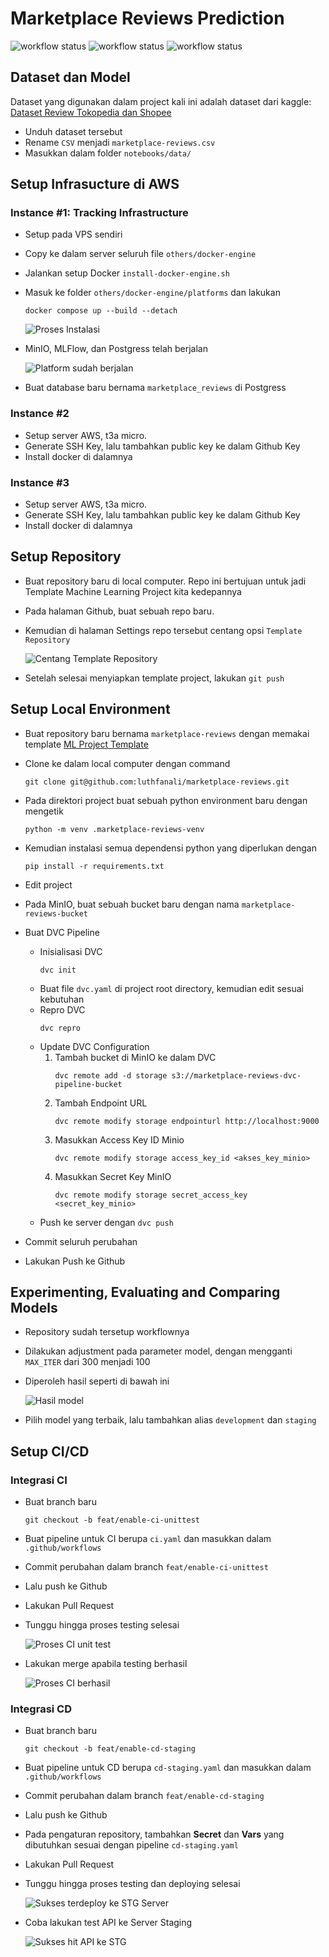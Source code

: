 # **Marketplace Reviews Prediction**

![workflow status](https://github.com/luthfanali/marketplace-reviews/actions/workflows/ci.yaml/badge.svg)
![workflow status](https://github.com/luthfanali/marketplace-reviews/actions/workflows/cd-staging.yaml/badge.svg)
![workflow status](https://github.com/luthfanali/marketplace-reviews/actions/workflows/cd-push-registry.yaml/badge.svg)

## Dataset dan Model

Dataset yang digunakan dalam project kali ini adalah dataset dari kaggle: [Dataset Review Tokopedia dan Shopee](https://www.kaggle.com/datasets/silviamargareta/dataset-review)

- Unduh dataset tersebut
- Rename `CSV` menjadi `marketplace-reviews.csv`
- Masukkan dalam folder `notebooks/data/`

## Setup Infrasucture di AWS

### Instance #1: Tracking Infrastructure
- Setup pada VPS sendiri
- Copy ke dalam server seluruh file `others/docker-engine`
- Jalankan setup Docker `install-docker-engine.sh`
- Masuk ke folder `others/docker-engine/platforms` dan lakukan

    ```
    docker compose up --build --detach
    ```
    ![Proses Instalasi](./others/img/instalasi_platform.png)
- MinIO, MLFlow, dan Postgress telah berjalan 

    ![Platform sudah berjalan](./others/img/image_sudah_berjalan.png)
- Buat database baru bernama `marketplace_reviews` di Postgress

### Instance #2
- Setup server AWS, t3a micro.
- Generate SSH Key, lalu tambahkan public key ke dalam Github Key
- Install docker di dalamnya

### Instance #3
- Setup server AWS, t3a micro.
- Generate SSH Key, lalu tambahkan public key ke dalam Github Key
- Install docker di dalamnya


## Setup Repository
- Buat repository baru di local computer. Repo ini bertujuan untuk jadi Template Machine Learning Project kita kedepannya
- Pada halaman Github, buat sebuah repo baru. 
- Kemudian di halaman Settings repo tersebut centang opsi `Template Repository` 

    ![Centang Template Repository](./others/img/template_repo.png)
- Setelah selesai menyiapkan template project, lakukan `git push` 

## Setup Local Environment
- Buat repository baru bernama `marketplace-reviews` dengan memakai template [ML Project Template](https://github.com/luthfanali/ml-project-template)
- Clone ke dalam local computer dengan command 
    ```
    git clone git@github.com:luthfanali/marketplace-reviews.git
    ```
- Pada direktori project buat sebuah python environment baru dengan mengetik 
    ```
    python -m venv .marketplace-reviews-venv
    ```
- Kemudian instalasi semua dependensi python yang diperlukan dengan 
    ```
    pip install -r requirements.txt
    ```
- Edit project

- Pada MinIO, buat sebuah bucket baru dengan nama `marketplace-reviews-bucket`

- Buat DVC Pipeline
  - Inisialisasi DVC
    ```
    dvc init
    ```
  - Buat file `dvc.yaml` di project root directory, kemudian edit sesuai kebutuhan
  - Repro DVC
    ```
    dvc repro
    ```
  - Update DVC Configuration
    1.  Tambah bucket di MinIO ke dalam DVC
        ```
        dvc remote add -d storage s3://marketplace-reviews-dvc-pipeline-bucket
        ```
    2. Tambah Endpoint URL
        ```
        dvc remote modify storage endpointurl http://localhost:9000
        ```
    3. Masukkan Access Key ID Minio
        ```
        dvc remote modify storage access_key_id <akses_key_minio>
        ```
    4. Masukkan Secret Key MinIO
        ```
        dvc remote modify storage secret_access_key <secret_key_minio>
        ```
  - Push ke server dengan `dvc push`
  
- Commit seluruh perubahan
- Lakukan Push ke Github

## Experimenting, Evaluating and Comparing Models
- Repository sudah tersetup workflownya
- Dilakukan adjustment pada parameter model, dengan mengganti `MAX_ITER` dari 300 menjadi 100
- Diperoleh hasil seperti di bawah ini 

    ![Hasil model](./others/img/perbandingan_model.png)

- Pilih model yang terbaik, lalu tambahkan alias `development` dan `staging`

## Setup CI/CD

### Integrasi CI
- Buat branch baru
  
  ```
  git checkout -b feat/enable-ci-unittest
  ``` 
- Buat pipeline untuk CI berupa `ci.yaml` dan masukkan dalam `.github/workflows`
- Commit perubahan dalam branch `feat/enable-ci-unittest`
- Lalu push ke Github
- Lakukan Pull Request
- Tunggu hingga proses testing selesai
  
  ![Proses CI unit test](./others/img/proses_ci.png)

- Lakukan merge apabila testing berhasil
  
  ![Proses CI berhasil](./others/img/ci_berhasil.png)

### Integrasi CD
- Buat branch baru
  
  ```
  git checkout -b feat/enable-cd-staging
  ``` 
- Buat pipeline untuk CD berupa `cd-staging.yaml` dan masukkan dalam `.github/workflows`
- Commit perubahan dalam branch `feat/enable-cd-staging`
- Lalu push ke Github
- Pada pengaturan repository, tambahkan **Secret** dan **Vars** yang dibutuhkan sesuai dengan pipeline `cd-staging.yaml`
- Lakukan Pull Request
- Tunggu hingga proses testing dan deploying selesai
  
  ![Sukses terdeploy ke STG Server](./others/img/sukses_deploy_ke_stg.png)
- Coba lakukan test API ke Server Staging
  
  ![Sukses hit API ke STG](./others/img/sukses_hit_API.png)
